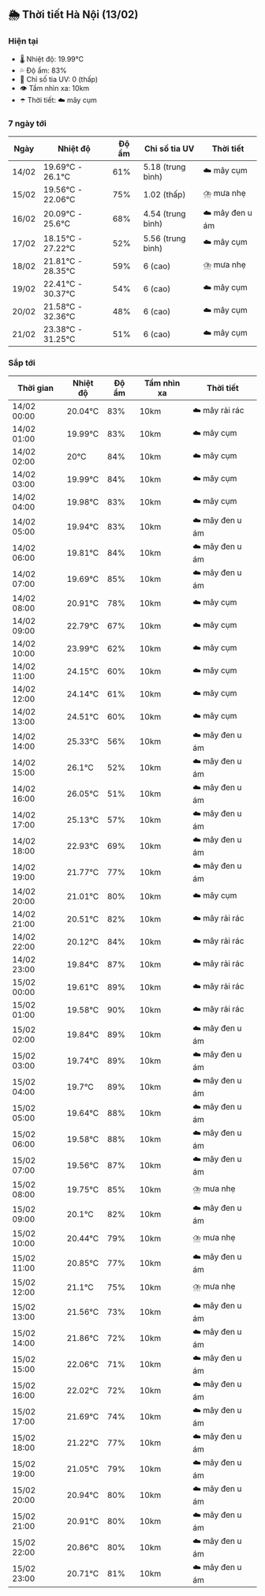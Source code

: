 ## 🌦️ Thời tiết Hà Nội (13/02)

### Hiện tại

- 🌡️ Nhiệt độ: 19.99℃
- 💦 Độ ẩm: 83%
- 🌟 Chỉ số tia UV: 0 (thấp)
- 👁️ Tầm nhìn xa: 10km
- ☂️ Thời tiết: ☁️ mây cụm

### 7 ngày tới

| Ngày | Nhiệt độ | Độ ẩm | Chỉ số tia UV | Thời tiết |
| --- | --- | --- | --- | --- |
| 14/02 | 19.69℃ - 26.1℃ | 61% | 5.18 (trung bình) | ☁️ mây cụm |
| 15/02 | 19.56℃ - 22.06℃ | 75% | 1.02 (thấp) | ⛈️ mưa nhẹ |
| 16/02 | 20.09℃ - 25.6℃ | 68% | 4.54 (trung bình) | ☁️ mây đen u ám |
| 17/02 | 18.15℃ - 27.22℃ | 52% | 5.56 (trung bình) | ☁️ mây cụm |
| 18/02 | 21.81℃ - 28.35℃ | 59% | 6 (cao) | ⛈️ mưa nhẹ |
| 19/02 | 22.41℃ - 30.37℃ | 54% | 6 (cao) | ☁️ mây cụm |
| 20/02 | 21.58℃ - 32.36℃ | 48% | 6 (cao) | ☁️ mây cụm |
| 21/02 | 23.38℃ - 31.25℃ | 51% | 6 (cao) | ☁️ mây cụm |

### Sắp tới

| Thời gian | Nhiệt độ | Độ ẩm | Tầm nhìn xa | Thời tiết |
| --- | --- | --- | --- | --- |
| 14/02 00:00 | 20.04℃ | 83% | 10km | ☁️ mây rải rác |
| 14/02 01:00 | 19.99℃ | 83% | 10km | ☁️ mây cụm |
| 14/02 02:00 | 20℃ | 84% | 10km | ☁️ mây cụm |
| 14/02 03:00 | 19.99℃ | 84% | 10km | ☁️ mây cụm |
| 14/02 04:00 | 19.98℃ | 83% | 10km | ☁️ mây cụm |
| 14/02 05:00 | 19.94℃ | 83% | 10km | ☁️ mây đen u ám |
| 14/02 06:00 | 19.81℃ | 84% | 10km | ☁️ mây đen u ám |
| 14/02 07:00 | 19.69℃ | 85% | 10km | ☁️ mây đen u ám |
| 14/02 08:00 | 20.91℃ | 78% | 10km | ☁️ mây cụm |
| 14/02 09:00 | 22.79℃ | 67% | 10km | ☁️ mây cụm |
| 14/02 10:00 | 23.99℃ | 62% | 10km | ☁️ mây cụm |
| 14/02 11:00 | 24.15℃ | 60% | 10km | ☁️ mây cụm |
| 14/02 12:00 | 24.14℃ | 61% | 10km | ☁️ mây cụm |
| 14/02 13:00 | 24.51℃ | 60% | 10km | ☁️ mây cụm |
| 14/02 14:00 | 25.33℃ | 56% | 10km | ☁️ mây đen u ám |
| 14/02 15:00 | 26.1℃ | 52% | 10km | ☁️ mây đen u ám |
| 14/02 16:00 | 26.05℃ | 51% | 10km | ☁️ mây đen u ám |
| 14/02 17:00 | 25.13℃ | 57% | 10km | ☁️ mây đen u ám |
| 14/02 18:00 | 22.93℃ | 69% | 10km | ☁️ mây đen u ám |
| 14/02 19:00 | 21.77℃ | 77% | 10km | ☁️ mây đen u ám |
| 14/02 20:00 | 21.01℃ | 80% | 10km | ☁️ mây cụm |
| 14/02 21:00 | 20.51℃ | 82% | 10km | ☁️ mây rải rác |
| 14/02 22:00 | 20.12℃ | 84% | 10km | ☁️ mây rải rác |
| 14/02 23:00 | 19.84℃ | 87% | 10km | ☁️ mây rải rác |
| 15/02 00:00 | 19.61℃ | 89% | 10km | ☁️ mây rải rác |
| 15/02 01:00 | 19.58℃ | 90% | 10km | ☁️ mây rải rác |
| 15/02 02:00 | 19.84℃ | 89% | 10km | ☁️ mây đen u ám |
| 15/02 03:00 | 19.74℃ | 89% | 10km | ☁️ mây đen u ám |
| 15/02 04:00 | 19.7℃ | 89% | 10km | ☁️ mây đen u ám |
| 15/02 05:00 | 19.64℃ | 88% | 10km | ☁️ mây đen u ám |
| 15/02 06:00 | 19.58℃ | 88% | 10km | ☁️ mây đen u ám |
| 15/02 07:00 | 19.56℃ | 87% | 10km | ☁️ mây đen u ám |
| 15/02 08:00 | 19.75℃ | 85% | 10km | ⛈️ mưa nhẹ |
| 15/02 09:00 | 20.1℃ | 82% | 10km | ☁️ mây đen u ám |
| 15/02 10:00 | 20.44℃ | 79% | 10km | ⛈️ mưa nhẹ |
| 15/02 11:00 | 20.85℃ | 77% | 10km | ☁️ mây đen u ám |
| 15/02 12:00 | 21.1℃ | 75% | 10km | ⛈️ mưa nhẹ |
| 15/02 13:00 | 21.56℃ | 73% | 10km | ☁️ mây đen u ám |
| 15/02 14:00 | 21.86℃ | 72% | 10km | ☁️ mây đen u ám |
| 15/02 15:00 | 22.06℃ | 71% | 10km | ☁️ mây đen u ám |
| 15/02 16:00 | 22.02℃ | 72% | 10km | ☁️ mây đen u ám |
| 15/02 17:00 | 21.69℃ | 74% | 10km | ☁️ mây đen u ám |
| 15/02 18:00 | 21.22℃ | 77% | 10km | ☁️ mây đen u ám |
| 15/02 19:00 | 21.05℃ | 79% | 10km | ☁️ mây đen u ám |
| 15/02 20:00 | 20.94℃ | 80% | 10km | ☁️ mây đen u ám |
| 15/02 21:00 | 20.91℃ | 80% | 10km | ☁️ mây đen u ám |
| 15/02 22:00 | 20.86℃ | 80% | 10km | ☁️ mây đen u ám |
| 15/02 23:00 | 20.71℃ | 81% | 10km | ☁️ mây đen u ám |
